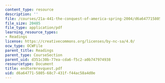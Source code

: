 ```yaml
---
content_type: resource
description: ''
file: /courses/21a-441-the-conquest-of-america-spring-2004/d6a64771580568c7431ff44ac58a4d0e_endtermrevquest.pdf
file_size: 20485
file_type: application/pdf
learning_resource_types:
- Readings
license: https://creativecommons.org/licenses/by-nc-sa/4.0/
ocw_type: OCWFile
parent_title: Readings
parent_type: CourseSection
parent_uid: d351c30b-77ea-cda6-f5c2-a0b747974938
resourcetype: Document
title: endtermrevquest.pdf
uid: d6a64771-5805-68c7-431f-f44ac58a4d0e
---
```

